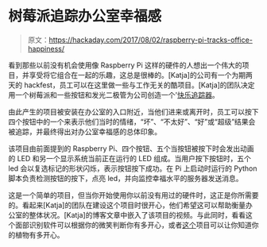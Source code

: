 # 树莓派追踪办公室幸福感

> 原文：<https://hackaday.com/2017/08/02/raspberry-pi-tracks-office-happiness/>

看到那些以前没有机会使用像 Raspberry Pi 这样的硬件的人想出一个伟大的项目，并享受将它组合在一起的乐趣，这总是很棒的。[Katja]的公司有一个为期两天的 hackfest，员工可以在这里做一些与工作无关的酷项目。[Katja]的团队决定用一个树莓派和一些按钮和发光二极管为公司创造一个'[快乐追踪器](http://www.katjasays.com/happiness-tracker-mit-raspberry-pi-bauen/)。

由此产生的项目被安装在办公室的入口附近，当他们进来或离开时，员工可以按下四个按钮中的一个来表示他们当时的情绪，“坏”、“不太好”、“好”或“超级”结果会被追踪，并最终得出对办公室幸福感的总体印象。

该项目由前面提到的 Raspberry Pi、四个按钮、五个当按钮被按下时会发出动画的 LED 和另一个显示系统当前正在运行的 LED 组成。当用户按下按钮时，五个 led 会以复选标记的形状闪烁，表示按钮按下成功。在 Pi 上启动时运行的 Python 脚本负责检测按钮的按下，点亮 led，并向监控幸福水平的服务器发送消息。

这是一个简单的项目，但当你开始使用你以前没有用过的硬件时，这正是你所需要的。看起来[Katja]的团队在建设这个项目时很开心，他们希望这可以帮助衡量办公室的整体状况。[Katja]的博客文章中嵌入了该项目的视频。与此同时，看看这个面部识别软件可以根据你的微笑判断你有多开心，或者[这个](https://hackaday.com/2011/02/11/the-plant-whisperer/)项目可以让你知道你的植物有多开心。